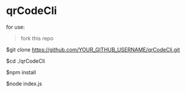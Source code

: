 # qrCodeCli

for use:

>fork this repo

$git clone https://github.com/YOUR_GITHUB_USERNAME/qrCodeCli.git

$cd ./qrCodeCli

$npm install

$node index.js
